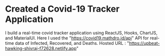 # Created a Covid-19 Tracker Application 

I build a real-time covid tracker application using ReactJS, Hooks, ChartJS, and MaterialUI.
Here I used the "https://covid19.mathdro.id/api" API for real-time data of Infected, Recovered, and Deaths.
Hosted URL : "https://upbeat-hawking-shivraj-f72628.netlify.app"
